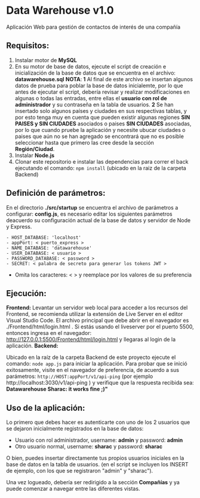 # Data Warehouse v1.0

Aplicación Web para gestión de contactos de interés de una compañía

## Requisitos:

1. Instalar motor de **MySQL**
2. En su motor de base de datos, ejecute el script de creación e inicialización de la base de datos que se encuentra en el archivo: **datawarehouse.sql**
   **NOTA**:
   **1** Al final de este archivo se insertan algunos datos de prueba para poblar la base de datos inicialemte, por lo que antes de ejecutar el script, debería revisar y realizar modificaciones en algunas o todas las entradas, entre ellas el **usuario con rol de administrador** y su contraseña en la tabla de usuarios.
   **2** Se han insertado solo algunos países y ciudades en sus respectivas tablas, y por esto tenga muy en cuenta que pueden existir algunas regiones **SIN PAISES y SIN CIUDADES** asociados o paises **SIN CIUDADES** asociadas, por lo que cuando pruebe la aplicación y necesite ubucar ciudades o paises que aún no se han agregado se encontrará que no es posible seleccionar hasta que primero las cree desde la sección **Región/Ciudad**.
3. Instalar **Node.js**
4. Clonar este repositorio e instalar las dependencias para correr el back ejecutando el comando:
   `npm install` (ubicado en la raiz de la carpeta Backend)

## Definición de parámetros:

En el directorio **./src/startup** se encuentra el archivo de parámetros a configurar: **config.js**, es necesario editar los siguientes parámetros deacuerdo su configuración actual de la base de datos y servidor de Node y Express.

```
- HOST_DATABASE: 'localhost'
- appPort: < puerto_express >
- NAME_DATABASE: 'datawarehouse'
- USER_DATABASE: < usuario >
- PASSWORD_DATABASE: < password >
- SECRET: < palabra de secreto para generar los tokens JWT >
```

- Omita los caracteres: < > y reemplace por los valores de su preferencia

## Ejecución:

**Frontend:**
Levantar un servidor web local para acceder a los recursos del Frontend, se recomienda utilizar la extensión de Live Server en el editor Visual Studio Code. El archivo principal que debe abrir en el navegador es ./Frontend/html/login.html . Si estás usando el liveserver por el puerto 5500, entonces ingresa en el navegador: http://127.0.0.1:5500/Frontend/html/login.html y llegaras al login de la aplicación.
**Backend:**

Ubicado en la raíz de la carpeta Backend de este proyecto ejecute el comando:
`node app.js` para iniciar la aplicación.
Para probar que se inició exitosamente, visite en el navegador de preferencia, de acuerdo a sus parámetros: `http://HOST:appPort/v1/api-ping` (por ejemplo http://localhost:3030/v1/api-ping ) y verifique que la respuesta recibida sea: **Datawarehouse Sharac: it works fine ;)"**

## Uso de la aplicación:

Lo primero que debes hacer es autenticarte con uno de los 2 usuarios que se dejaron inicialmente registrados en la base de datos:

- Usuario con rol administrador, username: **admin** y password: **admin**
- Otro usuario normal, username: **sharac** y password: **sharac**

O bien, puedes insertar directamente tus propios usuarios iniciales en la base de datos en la tabla de usuarios. (en el script se incluyen los INSERT de ejemplo, con los que se registraron "admin" y "sharac").

Una vez logueado, debería ser redirigido a la sección **Compañías** y ya puede comenzar a navegar entre las diferentes vistas.
